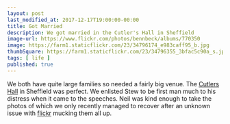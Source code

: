 ```yaml
---
layout: post
last_modified_at: 2017-12-17T19:00:00-00:00
title: Got Married
description: We got married in the Cutler's Hall in Sheffield
image-url: https://www.flickr.com/photos/bennbeck/albums/770350
image: https://farm1.staticflickr.com/23/34796174_e983caff95_b.jpg
thumbSquare: https://farm1.staticflickr.com/23/34796355_3bfac5c90a_s.jpg
tags: [ life ]
published: true
---
```


We both have quite large families so needed a fairly big venue. The [Cutlers Hall](http://www.cutlershall.co.uk/) in Sheffield was perfect.
We enlisted Stew to be first man much to his distress when it came to the speeches. Neil was kind enough to take the photos of which we only
recently managed to recover after an unknown issue with [flickr](www.flickr.com/photos/bennbeck) mucking them all up.